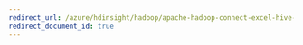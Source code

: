 ```yaml
---
redirect_url: /azure/hdinsight/hadoop/apache-hadoop-connect-excel-hive-odbc-driver
redirect_document_id: true
---
```

